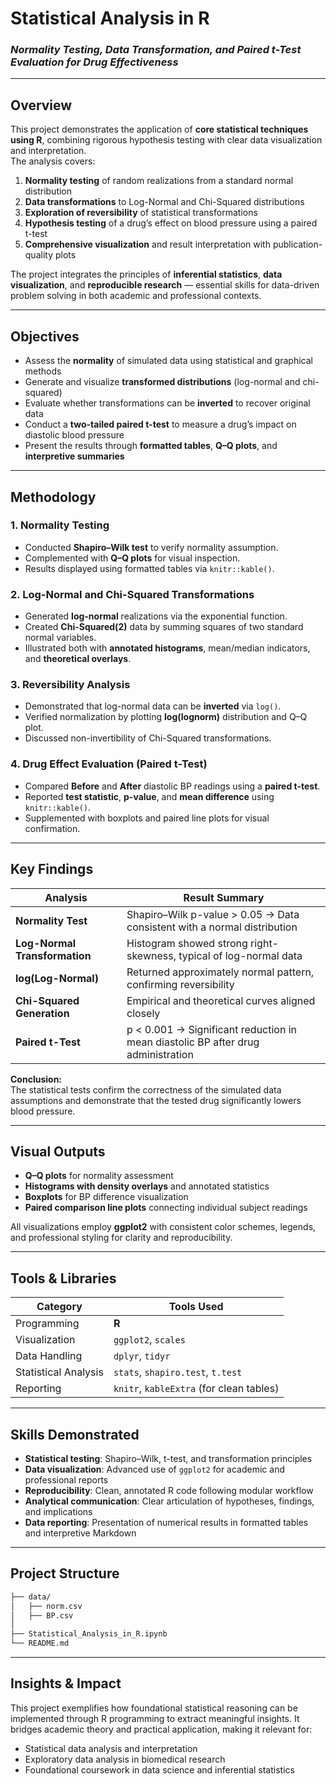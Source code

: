 # Statistical Analysis in R  
### *Normality Testing, Data Transformation, and Paired t-Test Evaluation for Drug Effectiveness*

---

## Overview

This project demonstrates the application of **core statistical techniques using R**, combining rigorous hypothesis testing with clear data visualization and interpretation.  
The analysis covers:

1. **Normality testing** of random realizations from a standard normal distribution  
2. **Data transformations** to Log-Normal and Chi-Squared distributions  
3. **Exploration of reversibility** of statistical transformations  
4. **Hypothesis testing** of a drug’s effect on blood pressure using a paired t-test  
5. **Comprehensive visualization** and result interpretation with publication-quality plots  

The project integrates the principles of **inferential statistics**, **data visualization**, and **reproducible research** — essential skills for data-driven problem solving in both academic and professional contexts.

---

## Objectives

- Assess the **normality** of simulated data using statistical and graphical methods  
- Generate and visualize **transformed distributions** (log-normal and chi-squared)  
- Evaluate whether transformations can be **inverted** to recover original data  
- Conduct a **two-tailed paired t-test** to measure a drug’s impact on diastolic blood pressure  
- Present the results through **formatted tables**, **Q–Q plots**, and **interpretive summaries**

---

## Methodology

### 1. Normality Testing  
- Conducted **Shapiro–Wilk test** to verify normality assumption.  
- Complemented with **Q–Q plots** for visual inspection.  
- Results displayed using formatted tables via `knitr::kable()`.

### 2. Log-Normal and Chi-Squared Transformations  
- Generated **log-normal** realizations via the exponential function.  
- Created **Chi-Squared(2)** data by summing squares of two standard normal variables.  
- Illustrated both with **annotated histograms**, mean/median indicators, and **theoretical overlays**.

### 3. Reversibility Analysis  
- Demonstrated that log-normal data can be **inverted** via `log()`.  
- Verified normalization by plotting **log(lognorm)** distribution and Q–Q plot.  
- Discussed non-invertibility of Chi-Squared transformations.

### 4. Drug Effect Evaluation (Paired t-Test)  
- Compared **Before** and **After** diastolic BP readings using a **paired t-test**.  
- Reported **test statistic**, **p-value**, and **mean difference** using `knitr::kable()`.  
- Supplemented with boxplots and paired line plots for visual confirmation.

---

## Key Findings

| Analysis | Result Summary |
|-----------|----------------|
| **Normality Test** | Shapiro–Wilk p-value > 0.05 → Data consistent with a normal distribution |
| **Log-Normal Transformation** | Histogram showed strong right-skewness, typical of log-normal data |
| **log(Log-Normal)** | Returned approximately normal pattern, confirming reversibility |
| **Chi-Squared Generation** | Empirical and theoretical curves aligned closely |
| **Paired t-Test** | p < 0.001 → Significant reduction in mean diastolic BP after drug administration |

**Conclusion:**  
The statistical tests confirm the correctness of the simulated data assumptions and demonstrate that the tested drug significantly lowers blood pressure.

---

## Visual Outputs

- **Q–Q plots** for normality assessment  
- **Histograms with density overlays** and annotated statistics  
- **Boxplots** for BP difference visualization  
- **Paired comparison line plots** connecting individual subject readings  

All visualizations employ **ggplot2** with consistent color schemes, legends, and professional styling for clarity and reproducibility.

---

## Tools & Libraries

| Category | Tools Used |
|-----------|------------|
| Programming | **R** |
| Visualization | `ggplot2`, `scales` |
| Data Handling | `dplyr`, `tidyr` |
| Statistical Analysis | `stats`, `shapiro.test`, `t.test` |
| Reporting | `knitr`, `kableExtra` (for clean tables) |

---

## Skills Demonstrated

- **Statistical testing**: Shapiro–Wilk, t-test, and transformation principles  
- **Data visualization**: Advanced use of `ggplot2` for academic and professional reports  
- **Reproducibility**: Clean, annotated R code following modular workflow  
- **Analytical communication**: Clear articulation of hypotheses, findings, and implications  
- **Data reporting**: Presentation of numerical results in formatted tables and interpretive Markdown  

---

## Project Structure

```bash
├── data/
│   ├── norm.csv
│   ├── BP.csv
│
├── Statistical_Analysis_in_R.ipynb
└── README.md
```
---
## Insights & Impact

This project exemplifies how foundational statistical reasoning can be implemented through R programming to extract meaningful insights.
It bridges academic theory and practical application, making it relevant for:
- Statistical data analysis and interpretation
- Exploratory data analysis in biomedical research
- Foundational coursework in data science and inferential statistics

